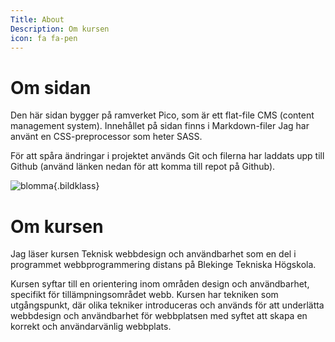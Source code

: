 ```yaml
---
Title: About
Description: Om kursen
icon: fa fa-pen
---
```


Om sidan
==========================

Den här sidan bygger på ramverket Pico, som är ett flat-file CMS (content management system). Innehållet på sidan finns i Markdown-filer Jag har använt en CSS-preprocessor som heter SASS. 

För att spåra ändringar i projektet används Git och filerna har laddats upp till Github (använd länken nedan för att komma till repot på Github).

![blomma](image/vitsippa.jpeg){.bildklass}

Om kursen
==========================

Jag läser kursen Teknisk webbdesign och användbarhet som en del i programmet webbprogrammering distans på Blekinge Tekniska Högskola.  

Kursen syftar till en orientering inom områden design och användbarhet, specifikt för tillämpningsområdet webb. Kursen har tekniken som utgångspunkt, där olika tekniker introduceras och används för att underlätta webbdesign och användbarhet för webbplatsen med syftet att skapa en korrekt och användarvänlig webbplats.